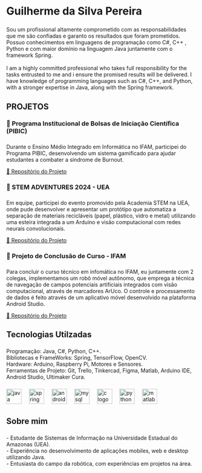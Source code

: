 <h1 align="left">Guilherme da Silva Pereira</h1>

###

<p align="left">Sou um profissional altamente comprometido com as responsabilidades que me são confiadas e garanto os resultados que foram prometidos. Possuo conhecimentos em linguagens de programação como C#, C++ , Python e com maior domínio na linguagem Java juntamente com o framework Spring.<br><br>I am a highly committed professional who takes full responsibility for the tasks entrusted to me and i ensure the promised results will be delivered. I have knowledge of programming languages such as C#, C++, and Python, with a stronger expertise in Java, along with the Spring framework.</p>

###

<h2 align="left">PROJETOS</h2>

###

<h3 align="left">📌 Programa Institucional de Bolsas de Iniciação Científica (PIBIC)</h3>

###

<p align="left">  Durante o Ensino Médio Integrado em Informática no IFAM, participei do Programa PIBIC, desenvolvendo um sistema gamificado para ajudar estudantes a combater a síndrome de Burnout.</p>
<a href="https://github.com/Guispf950/Projeto-Pibic" target="_blank">🔗 Repositório do Projeto</a>

###

<h3 align="left">📌 STEM ADVENTURES 2024 - UEA</h3>

###

<p align="left"> Em equipe, participei do evento promovido pela Academia STEM na UEA, onde pude desenvolver e apresentar um protótipo que automatiza a separação de materiais recicláveis (papel, plástico, vidro e metal) utilizando uma esteira integrada a um Arduino e visão computacional com redes neurais convolucionais.</p>
<a href="https://github.com/Guispf950/Projeto-Reciclagem" target="_blank">🔗 Repositório do Projeto</a>

###

<h3 align="left">📌 Projeto de Conclusão de Curso - IFAM</h3>

###

<p align="left"> Para concluir o curso técnico em infomática no IFAM, eu juntamente com 2 colegas, implementamos um robô móvel autônomo, que emprega a técnica de navegação de campos potenciais artificiais integrados com visão computacional, através de marcadores ArUco. O controle e processamento de dados é feito através de um aplicativo móvel desenvolvido na plataforma Android Studio.</p>
<a href="https://github.com/Guispf950/Carrinho-Autonomo" target="_blank">🔗 Repositório do Projeto</a>

###

<h2 align="left">Tecnologias Utilzadas</h2>

###

<p align="left">Programação: Java, C#, Python, C++. <br>Bibliotecas e FrameWorks: Spring, TensorFlow, OpenCV.<br>Hardware: Arduino, Raspberry Pi,  Motores e Sensores.<br>Ferramentas de Projeto: Git, Trello, Tinkercad, Figma, Matlab, Arduino IDE, Android Studio, Ultimaker Cura.</p>

###

<div align="left">
  <img src="https://skillicons.dev/icons?i=java" height="40" alt="java logo"  />
  <img width="12" />
  <img src="https://skillicons.dev/icons?i=spring" height="40" alt="spring logo"  />
  <img width="12" />
  <img src="https://skillicons.dev/icons?i=androidstudio" height="40" alt="androidstudio logo"  />
  <img width="12" />
  <img src="https://skillicons.dev/icons?i=mysql" height="40" alt="mysql logo"  />
  <img width="12" />
  <img src="https://skillicons.dev/icons?i=c" height="40" alt="c logo"  />
  <img width="12" />
  <img src="https://skillicons.dev/icons?i=py" height="40" alt="python logo"  />
  <img width="12" />
  <img src="https://skillicons.dev/icons?i=matlab" height="40" alt="matlab logo"  />
</div>

###

<h2 align="left">Sobre mim</h2>

###

<p align="left">- Estudante de Sistemas de Informação na Universidade Estadual do Amazonas (UEA).<br>- Experiência no desenvolvimento de aplicações mobiles, web e desktop utilizando Java.<br>- Entusiasta do campo da robótica, com experiências em projetos na área.</p>

###
